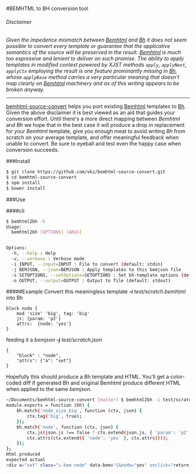 #BEMHTML to BH conversion tool
###### Disclaimer ######
_Given the impedence mismatch between *[Bemhtml]* and *[Bh]* it does not seem possible to convert every template or guarantee that the applicative semantics of the source will be preserved in the result. [Bemhtml] is much too expressive and lenient to deliver on such promise. The ability to apply templates in modified context powered by XJST methods `apply`, `applyNext`, `applyCtx` employing the result is one feature prominantly missing in [Bh], whose `applyBase` method carries a very particular meaning that doesn't map clearly on [Bemhtml] machinery and as of this writing appears to be broken anyway._

----------------------------------------------------------------------------------

[bemhtml-source-convert](https://github.com/vkz/bemhtml-source-convert) helps you port existing [Bemhtml] templates to [Bh]. Given the above disclaimer it is best viewed as an aid that guides your conversion effort. Until there's a more direct mapping between *Bemhtml* and *Bh* we hope that in the best case it will produce a drop in replacement for your *Bemhtml* template, give you enough meat to avoid writing *Bh* from scratch on your average template, and offer meaningful feedback when unable to convert. Be sure to eyeball and test even the happy case when conversion succeeds. 

###Install
```bash
$ git clone https://github.com/vkz/bemhtml-source-convert.git
$ cd bemhtml-source-convert
$ npm install
$ bower install
```

###Use

####cli
```bash
$ bemhtml2bh -h
Usage:
  bemhtml2bh [OPTIONS] [ARGS]


Options:
  -h, --help : Help
  -v, --verbose : Verbose mode
  -i INPUT, --input=INPUT : File to convert (default: stdin)
  -j BEMJSON, --json=BEMJSON : Apply templates to this bemjson file
  -s SETOPTIONS, --setOptions=SETOPTIONS : Set bh-template options (default: { "jsAttrName": "onclick" , "jsAttrScheme": "js" })
  -o OUTPUT, --output=OUTPUT : Output to file (default: stdout)
```

#####Example
Convert this meaningless template _**-i**_ *test/scratch.bemhtml* into Bh
```
block node {
    mod 'size' 'big', tag: 'big'
    js: {param: 'p2'}
    attrs:  {node: 'yes'}
}
```

feeding it a *bemjson* _**-j**_ *test/scratch.json*
```
{
    "block" : "node",
    "attrs": {"a": "set"}
}
```

Hopefully this should produce a Bh template and HTML. You'll get a color-coded diff if generated Bh and original Bemhtml produce different HTML when applied to the same *bemjson*.
```bash
~/Documents/bemhtml-source-convert [master] $ bemhtml2bh -i test/scratch.bemhtml -j test/scratch.json
module.exports = function (bh) {
    bh.match('node_size_big', function (ctx, json) {
        ctx.tag('big', true);
    });
    bh.match('node', function (ctx, json) {
        ctx.js(json.js !== false ? ctx.extend(json.js, { 'param': 'p2' }) : false);
        ctx.attrs(ctx.extend({ 'node': 'yes' }, ctx.attrs()));
    });
};
Html produced
expected actual
<div a="set" class="i-bem node" data-bem="{&node="yes" onclick="return {&quot;node&quot;:{&quot;param&quot;:&quot;p2&quot;}}" node="yes"></;}}"></div>
```

[Bemhtml]:    http://bem.info/tags/bem-core-v2.3.0/#
[Bemhtml/Ru]: http://ru.bem.info/technology/bemhtml/2.3.0/rationale/
[Bh]:         https://github.com/bem/bh
